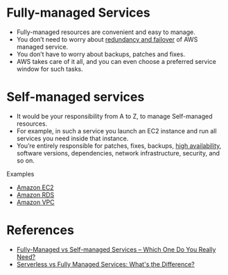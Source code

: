 # Fully-managed Services
- Fully-managed resources are convenient and easy to manage.
- You don’t need to worry about [redundancy and failover](../HLD-System-Designs/7a_HighAvailability/FaultTolerance.md) of AWS managed service.
- You don’t have to worry about backups, patches and fixes.
- AWS takes care of it all, and you can even choose a preferred service window for such tasks.

# Self-managed services
- It would be your responsibility from A to Z, to manage Self-managed resources.
- For example, in such a service you launch an EC2 instance and run all services you need inside that instance.
- You’re entirely responsible for patches, fixes, backups, [high availability](../HLD-System-Designs/7a_HighAvailability/Readme.md), software versions, dependencies, network infrastructure, security, and so on.

Examples
- [Amazon EC2](2_Compute/AmazonEC2/Readme.md)
- [Amazon RDS](1_Databases/AmazonRDS/Readme.md)
- [Amazon VPC](16_NetworkingAndContentDelivery/3_NetworkFoundationsVPC/Readme.md)

# References
- [Fully-Managed vs Self-managed Services – Which One Do You Really Need?](https://bluesoft.com/blog/fully-managed-vs-self-managed-services-which-one-do-you-really-need/)
- [Serverless vs Fully Managed Services: What's the Difference?](https://www.freecodecamp.org/news/serverless-fully-managed-service-difference/)